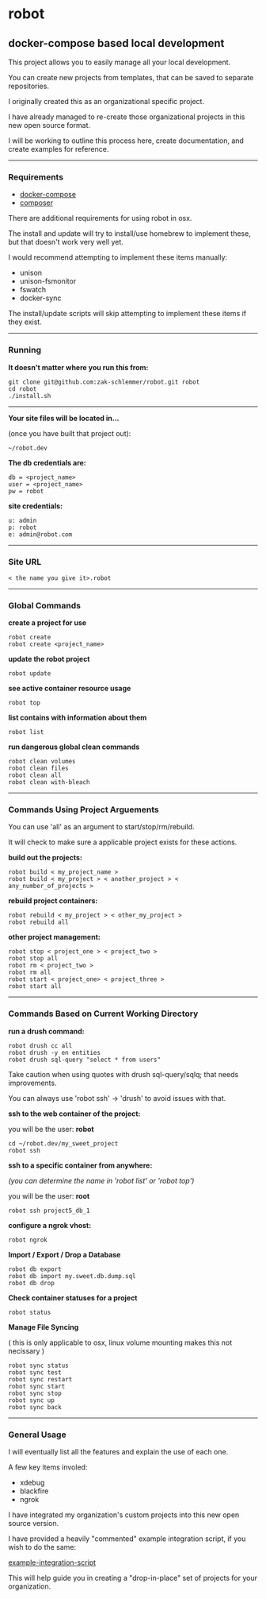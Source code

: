 # robot #

## docker-compose based local development ##

This project allows you to easily manage all your local development.

You can create new projects from templates, that can be saved to separate repositories.

I originally created this as an organizational specific project.

I have already managed to re-create those organizational projects in this new open source format.

I will be working to outline this process here, create documentation, and create examples for reference.

----------------

### Requirements ###

* [docker-compose](https://docs.docker.com/compose/)
* [composer](https://getcomposer.org)

There are additional requirements for using robot in osx.

The install and update will try to install/use homebrew to implement these, but that doesn't work very well yet.

I would recommend attempting to implement these items manually:

* unison
* unison-fsmonitor
* fswatch
* docker-sync

The install/update scripts will skip attempting to implement these items if they exist.

----------------

### Running ###
**It doesn't matter where you run this from:**
```
git clone git@github.com:zak-schlemmer/robot.git robot
cd robot
./install.sh
```
-----------------

**Your site files will be located in...**

(once you have built that project out):
```
~/robot.dev
```

**The db credentials are:**
```
db = <project_name>
user = <project_name>
pw = robot
```

**site credentials:**
```
u: admin
p: robot
e: admin@robot.com
```

----------------

### Site URL ###
```
< the name you give it>.robot
```

----------------

### Global Commands ####

**create a project for use**
```
robot create
robot create <project_name>
```

**update the robot project**

```
robot update
```

**see active container resource usage**

```
robot top
```

**list contains with information about them**

```
robot list
```

**run dangerous global clean commands**
```
robot clean volumes
robot clean files
robot clean all
robot clean with-bleach
```

-----------------

### Commands Using Project Arguements ###

You can use 'all' as an argument to start/stop/rm/rebuild.

It will check to make sure a applicable project exists for these actions.

**build out the projects:**

```
robot build < my_project_name >
robot build < my_project > < another_project > < any_number_of_projects >
```

**rebuild project containers:**

```
robot rebuild < my_project > < other_my_project >
robot rebuild all
```

**other project management:**

```
robot stop < project_one > < project_two >
robot stop all
robot rm < project_two >
robot rm all
robot start < project_one> < project_three >
robot start all
```

-----------------

### Commands Based on Current Working Directory ###

**run a drush command:**
```
robot drush cc all
robot drush -y en entities
robot drush sql-query "select * from users"
```
Take caution when using quotes with drush sql-query/sqlq; that needs improvements.

You can always use 'robot ssh' -> 'drush' to avoid issues with that.

**ssh to the web container of the project:**

you will be the user: **robot**
```
cd ~/robot.dev/my_sweet_project
robot ssh
```

**ssh to a specific container from anywhere:**

*(you can determine the name in 'robot list' or 'robot top')*

you will be the user: **root**
```
robot ssh project5_db_1
```

**configure a ngrok vhost:**
```
robot ngrok
```

**Import / Export / Drop a Database**
```
robot db export
robot db import my.sweet.db.dump.sql
robot db drop
```
**Check container statuses for a project**
```
robot status
```

**Manage File Syncing**

( this is only applicable to osx, linux volume mounting makes this not necissary )
```
robot sync status
robot sync test
robot sync restart
robot sync start
robot sync stop
robot sync up
robot sync back
```

---------------------

### General Usage ###

I will eventually list all the features and explain the use of each one.

A few key items involed:

* xdebug
* blackfire
* ngrok

I have integrated my organization's custom projects into this new open source version.

I have provided a heavily "commented" example integration script, if you wish to do the same:

[example-integration-script](https://github.com/zak-schlemmer/robot/blob/master/template/example.integration.sh)

This will help guide you in creating a "drop-in-place" set of projects for your organization.

